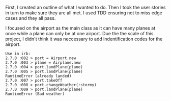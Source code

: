 First, I created an outline of what I wanted to do. Then I took the user stories in turn to make sure they are all met.
I used TDD ensuring not to miss edge cases and they all pass.

I focused on the airport as the main class as it can have many planes at once while a plane can only be at one airport.
Due the the scale of this project, I didn't think it was neccessary to add indentification codes for the airport.
```
Use in irb:
2.7.0 :002 > port = Airport.new
2.7.0 :003 > plane = Airplane.new
2.7.0 :004 > port.landPlane(plane)
2.7.0 :005 > port.landPlane(plane)
RuntimeError (already landed)
2.7.0 :007 > port.takeOff
2.7.0 :008 > port.changeWeather(:stormy)
2.7.0 :009 > port.landPlane(plane)
RuntimeError (Bad weather)
```


